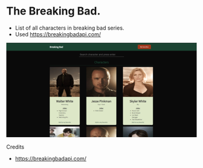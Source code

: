 # The Breaking Bad.

- List of all characters in breaking bad series.
- Used https://breakingbadapi.com/

![ANALOG-CLOCK-](docs/assets/app.png)

Credits

- https://breakingbadapi.com/
